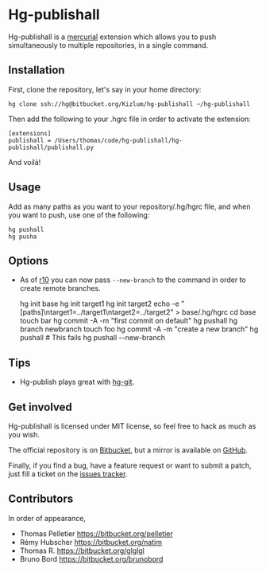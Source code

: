 Hg-publishall
=============

Hg-publishall is a [mercurial](http://mercurial.selenic.com/) extension which
allows you to push simultaneously to multiple repositories, in a single
command.

Installation
------------

First, clone the repository, let's say in your home directory:

    hg clone ssh://hg@bitbucket.org/Kizlum/hg-publishall ~/hg-publishall

Then add the following to your .hgrc file in order to activate the extension:

    [extensions]
    publishall = /Users/thomas/code/hg-publishall/hg-publishall/publishall.py

And voilà!

Usage
-----

Add as many paths as you want to your repository/.hg/hgrc file, and when you
want to push, use one of the following:

    hg pushall
    hg pusha

Options
-------

* As of [r10](https://bitbucket.org/pelletier/hg-publishall/changeset/03300c2a1121)
  you can now pass `--new-branch` to the command in order to create remote
  branches.

	hg init base
	hg init target1
	hg init target2
	echo -e "[paths]\ntarget1=../target1\ntarget2=../target2" > base/.hg/hgrc
	cd base
	touch bar
	hg commit -A -m "first commit on default"
	hg pushall
	hg branch newbranch
	touch foo
	hg commit -A -m "create a new branch"
	hg pushall # This fails
	hg pushall --new-branch

Tips
----

* Hg-publish plays great with [hg-git](http://hg-git.github.com/).

Get involved
------------

Hg-publishall is licensed under MIT license, so feel free to hack as much as
you wish.

The official repository is on
[Bitbucket](http://bitbucket.org/pelletier/hg-publishall/), but a mirror is
available on [GitHub](http://github.com/pelletier/hg_publishall/).

Finally, if you find a bug, have a feature request or want to submit a patch,
just fill a ticket on the [issues
tracker](http://bitbucket.org/pelletier/hg-publishall/issues).

Contributors
------------

In order of appearance,

* Thomas Pelletier <https://bitbucket.org/pelletier>
* Rémy Hubscher <https://bitbucket.org/natim>
* Thomas R. <https://bitbucket.org/glglgl>
* Bruno Bord <https://bitbucket.org/brunobord>
